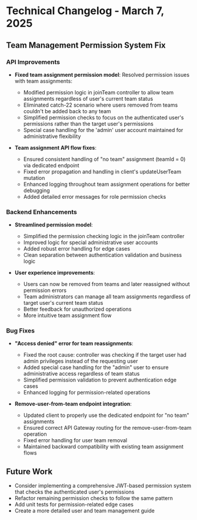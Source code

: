 # Technical Changelog - March 7, 2025

## Team Management Permission System Fix

### API Improvements

- **Fixed team assignment permission model**: Resolved permission issues with team assignments:
  - Modified permission logic in joinTeam controller to allow team assignments regardless of user's current team status
  - Eliminated catch-22 scenario where users removed from teams couldn't be added back to any team
  - Simplified permission checks to focus on the authenticated user's permissions rather than the target user's permissions
  - Special case handling for the 'admin' user account maintained for administrative flexibility

- **Team assignment API flow fixes**:
  - Ensured consistent handling of "no team" assignment (teamId = 0) via dedicated endpoint
  - Fixed error propagation and handling in client's updateUserTeam mutation
  - Enhanced logging throughout team assignment operations for better debugging
  - Added detailed error messages for role permission checks

### Backend Enhancements

- **Streamlined permission model**:
  - Simplified the permission checking logic in the joinTeam controller
  - Improved logic for special administrative user accounts
  - Added robust error handling for edge cases
  - Clean separation between authentication validation and business logic

- **User experience improvements**:
  - Users can now be removed from teams and later reassigned without permission errors
  - Team administrators can manage all team assignments regardless of target user's current team status
  - Better feedback for unauthorized operations
  - More intuitive team assignment flow

### Bug Fixes

- **"Access denied" error for team reassignments**:
  - Fixed the root cause: controller was checking if the target user had admin privileges instead of the requesting user
  - Added special case handling for the "admin" user to ensure administrative access regardless of team status
  - Simplified permission validation to prevent authentication edge cases
  - Enhanced logging for permission-related operations

- **Remove-user-from-team endpoint integration**:
  - Updated client to properly use the dedicated endpoint for "no team" assignments
  - Ensured correct API Gateway routing for the remove-user-from-team operation
  - Fixed error handling for user team removal
  - Maintained backward compatibility with existing team assignment flows

## Future Work

- Consider implementing a comprehensive JWT-based permission system that checks the authenticated user's permissions
- Refactor remaining permission checks to follow the same pattern
- Add unit tests for permission-related edge cases
- Create a more detailed user and team management guide
